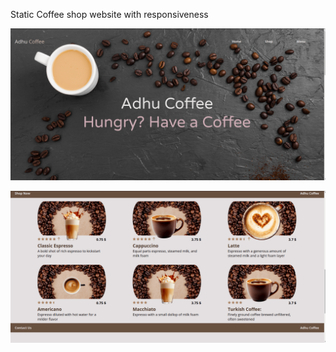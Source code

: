 Static Coffee shop website with responsiveness

![alt text](images/image.png)

![alt text](images/image-1.png)